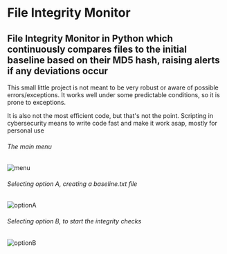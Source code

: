 # File Integrity Monitor
## File Integrity Monitor in Python which continuously compares files to the initial baseline based on their MD5 hash, raising alerts if any deviations occur



This small little project is not meant to be very robust or aware of possible errors/exceptions. It works well under some predictable conditions, so it is prone to exceptions.

It is also not the most efficient code, but that's not the point. Scripting in cybersecurity means to write code fast and make it work asap, mostly for personal use


###### The main menu
![menu](https://user-images.githubusercontent.com/38294180/211168127-4eb43d45-4ace-4824-bbeb-d838c92210bc.png)

###### Selecting option A, creating a baseline.txt file
![optionA](https://user-images.githubusercontent.com/38294180/211168132-2aff5b31-52c1-4379-824c-1cee1c14ffc8.png)


###### Selecting option B, to start the integrity checks
![optionB](https://user-images.githubusercontent.com/38294180/211168140-c8fc74d2-ec53-44f8-99d6-11f59c43374d.png)
